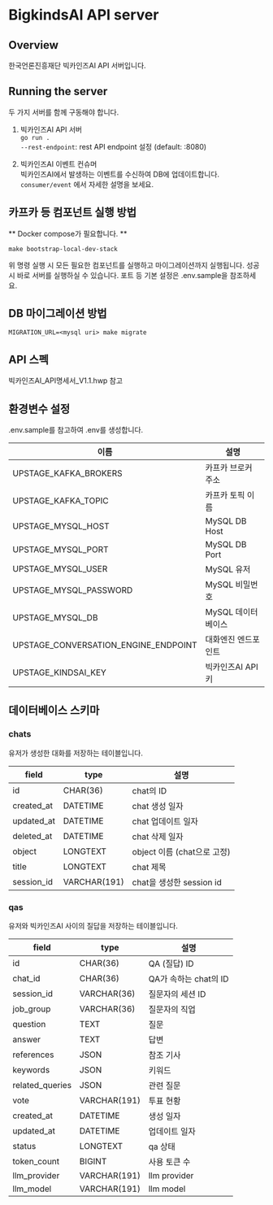 # BigkindsAI API server

## Overview
한국언론진흥재단 빅카인즈AI API 서버입니다.

## Running the server
두 가지 서버를 함께 구동해야 합니다.
1. 빅카인즈AI API 서버<br>
```go run .```<br>
`--rest-endpoint`: rest API endpoint 설정 (default: :8080)

2. 빅카인즈AI 이벤트 컨슈머<br>
빅카인즈AI에서 발생하는 이벤트를 수신하여 DB에 업데이트합니다.<br>
`consumer/event` 에서 자세한 설명을 보세요.

## 카프카 등 컴포넌트 실행 방법
** Docker compose가 필요합니다. **

```make bootstrap-local-dev-stack```

위 명령 실행 시 모든 필요한 컴포넌트를 실행하고 마이그레이션까지 실행됩니다. 성공 시 바로 서버를 실행하실 수 있습니다.
포트 등 기본 설정은 .env.sample을 참조하세요.

## DB 마이그레이션 방법
```MIGRATION_URL=<mysql uri> make migrate```

## API 스펙
빅카인즈AI_API명세서_V1.1.hwp 참고

## 환경변수 설정
.env.sample를 참고하여 .env를 생성합니다.

|     이름                       |    설명    |
|-------------------------------|-----------|
|UPSTAGE_KAFKA_BROKERS   | 카프카 브로커 주소    |
|UPSTAGE_KAFKA_TOPIC     | 카프카 토픽 이름     |
|UPSTAGE_MYSQL_HOST      | MySQL DB Host     |
|UPSTAGE_MYSQL_PORT      | MySQL DB Port     |
|UPSTAGE_MYSQL_USER      | MySQL 유저         |
|UPSTAGE_MYSQL_PASSWORD  | MySQL 비밀번호      |
|UPSTAGE_MYSQL_DB        | MySQL 데이터베이스    |
UPSTAGE_CONVERSATION_ENGINE_ENDPOINT  | 대화엔진 엔드포인트    |
|UPSTAGE_KINDSAI_KEY             | 빅카인즈AI API 키 |

## 데이터베이스 스키마

### chats
유저가 생성한 대화를 저장하는 테이블입니다.

| field |	type |	설명 |
|-------|--------|------|
| id	| CHAR(36)	| chat의 ID |
| created_at |	DATETIME |	chat 생성 일자 |
| updated_at |	DATETIME |	chat 업데이트 일자 |
| deleted_at |	DATETIME |	chat 삭제 일자 |
| object |	LONGTEXT |	object 이름 (chat으로 고정) |
| title |	LONGTEXT |	chat 제목 |
| session_id |	VARCHAR(191) |	chat을 생성한 session id |

### qas
유저와 빅카인즈AI 사이의 질답을 저장하는 테이블입니다.

field |	type |	설명
|-------|--------|------|
id	| CHAR(36) |	QA (질답) ID
chat_id |	CHAR(36) |	QA가 속하는 chat의 ID
session_id | VARCHAR(36) | 질문자의 세션 ID
job_group |VARCHAR(36) |질문자의 직업
question |TEXT |질문
answer |TEXT |답변
references |JSON |참조 기사
keywords |JSON |키워드
related_queries |JSON |관련 질문
vote |VARCHAR(191) |투표 현황
created_at |DATETIME |생성 일자
updated_at |DATETIME |업데이트 일자
status |LONGTEXT |qa 상태
token_count |BIGINT |사용 토큰 수
llm_provider |VARCHAR(191) |llm provider
llm_model |VARCHAR(191) |llm model
